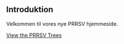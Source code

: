 ## Introduktion

Velkommen til vores nye PRRSV hjemmeside.

[View the PRRSV Trees](https://prrsv.dk/search_tree.html)
